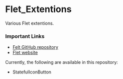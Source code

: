 # Flet_Extentions
Various Flet extentions.

### Important Links
* [Felt GitHub repository](https://github.com/flet-dev/flet)
* [Flet website](https://flet.dev/)

Currently, the following are available in this repository:
* StatefulIconButton
